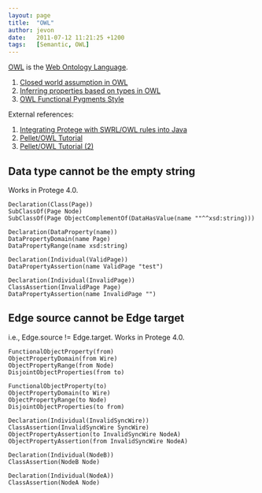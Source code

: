 ```yaml
---
layout: page
title:  "OWL"
author: jevon
date:   2011-07-12 11:21:25 +1200
tags:   [Semantic, OWL]
---
```


[OWL](owl.md) is the [Web Ontology Language](web-ontology-language.md).

1. [Closed world assumption in OWL](closed-world-assumption-in-owl.md)
1. [Inferring properties based on types in OWL](inferring-properties-based-on-types-in-owl.md)
1. [OWL Functional Pygments Style](owl-functional-pygments-style.md)

External references:
1. <a href="http://article.gmane.org/gmane.comp.misc.ontology.protege.owl/30337">Integrating Protege with SWRL/OWL rules into Java</a>
1. <a href="http://clarkparsia.com/pellet/tutorial/">Pellet/OWL Tutorial</a>
1. <a href="http://clarkparsia.com/pellet/tutorial/iswc09">Pellet/OWL Tutorial (2)</a>

## Data type cannot be the empty string
Works in Protege 4.0.

```
Declaration(Class(Page))
SubClassOf(Page Node)
SubClassOf(Page ObjectComplementOf(DataHasValue(name ""^^xsd:string)))

Declaration(DataProperty(name))
DataPropertyDomain(name Page)
DataPropertyRange(name xsd:string)

Declaration(Individual(ValidPage))
DataPropertyAssertion(name ValidPage "test")

Declaration(Individual(InvalidPage))
ClassAssertion(InvalidPage Page)
DataPropertyAssertion(name InvalidPage "")
```

## Edge source cannot be Edge target
i.e., Edge.source != Edge.target. Works in Protege 4.0.

```
FunctionalObjectProperty(from)
ObjectPropertyDomain(from Wire)
ObjectPropertyRange(from Node)
DisjointObjectProperties(from to)

FunctionalObjectProperty(to)
ObjectPropertyDomain(to Wire)
ObjectPropertyRange(to Node)
DisjointObjectProperties(to from)

Declaration(Individual(InvalidSyncWire))
ClassAssertion(InvalidSyncWire SyncWire)
ObjectPropertyAssertion(to InvalidSyncWire NodeA)
ObjectPropertyAssertion(from InvalidSyncWire NodeA)

Declaration(Individual(NodeB))
ClassAssertion(NodeB Node)

Declaration(Individual(NodeA))
ClassAssertion(NodeA Node)
```
